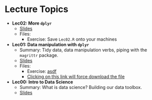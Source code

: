 # Lecture Topics


* **Lec02: More `dplyr`**
    + <a href="http://rpubs.com/rudeboybert/MATH216_Lec02" target="_blank">Slides</a>
    + Files:
        + Exercise: Save `Lec02.R` onto your machines
* **Lec01: Data manipulation with `dplyr`**
    + Summary: Tidy data, data manipulation verbs, piping with the `magrittr` package.
    + <a href="http://rpubs.com/rudeboybert/MATH216_Lec01" target="_blank">Slides</a>
    + Files:
        + Exercise: [asdf](https://raw.githubusercontent.com/Middlebury-Data-Science/Topics/master/Lec01%20Data%20Manipulation%20with%20dplyr/Lec01.R)
        + <a download href="https://raw.githubusercontent.com/Middlebury-Data-Science/Topics/master/Lec01%20Data%20Manipulation%20with%20dplyr/Lec01.R"> Clicking on this link will force download the file</a>
* **Lec00: Intro to Data Science**
    + Summary: What is data science? Building our data toolbox.
    + <a href="http://rpubs.com/rudeboybert/MATH216_Lec00" target="_blank">Slides</a>
    
    
    